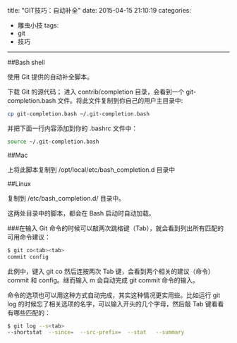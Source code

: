 title: "GIT技巧：自动补全"
date: 2015-04-15 21:10:19
categories:
- 雕虫小技
tags:
- git
- 技巧
---
##Bash shell

使用 Git 提供的自动补全脚本。

下载 Git 的源代码；
进入 contrib/completion 目录，会看到一个 git-completion.bash 文件。将此文件复制到你自己的用户主目录中:
``` bash
cp git-completion.bash ~/.git-completion.bash
```
并把下面一行内容添加到你的 .bashrc 文件中：
``` bash
source ~/.git-completion.bash
```

##Mac

上将此脚本复制到 /opt/local/etc/bash_completion.d 目录中

##Linux

复制到 /etc/bash_completion.d/ 目录中。

这两处目录中的脚本，都会在 Bash 启动时自动加载。

###在输入 Git 命令的时候可以敲两次跳格键（Tab），就会看到列出所有匹配的可用命令建议：

``` bash
$ git co<tab><tab>
commit config
```

此例中，键入 git co 然后连按两次 Tab 键，会看到两个相关的建议（命令） commit 和 config。继而输入 m<tab> 会自动完成 git commit 命令的输入。

命令的选项也可以用这种方式自动完成，其实这种情况更实用些。比如运行 git log 的时候忘了相关选项的名字，可以输入开头的几个字母，然后敲 Tab 键看看有哪些匹配的：

``` bash
$ git log --s<tab>
--shortstat  --since=  --src-prefix=  --stat   --summary
```
